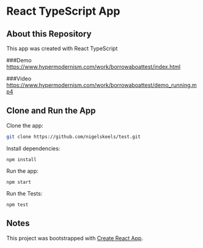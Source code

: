 # React TypeScript App

## About this Repository

This app was created with React TypeScript 

###Demo
https://www.hypermodernism.com/work/borrowaboattest/index.html

###Video
https://www.hypermodernism.com/work/borrowaboattest/demo_running.mp4



## Clone and Run the App

Clone the app:

```bash
git clone https://github.com/nigelskeels/test.git
```

Install dependencies:

```
npm install
```

Run the app:

```
npm start
```

Run the Tests:

```
npm test
```

## Notes

This project was bootstrapped with [Create React App](https://github.com/facebook/create-react-app).
